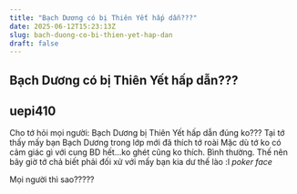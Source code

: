 ```yaml
---
title: "Bạch Dương có bị Thiên Yết hấp dẫn???"
date: 2025-06-12T15:23:13Z
slug: bach-duong-co-bi-thien-yet-hap-dan
draft: false
---
```


## Bạch Dương có bị Thiên Yết hấp dẫn???

## uepi410

Cho tớ hỏi mọi người: Bạch Dương bị Thiên Yết hấp dẫn đúng ko???
Tại tớ thấy mấy bạn Bạch Dương trong lớp mới đã thích tớ roài 
Mặc dù tớ ko có cảm giác gì với cung BD hết...ko ghét cũng ko thích. Bình thường.
Thế nên bây giờ tớ chả biết phải đối xử với mấy bạn kia dư thế lào :l  *poker face*
 
Mọi người thì sao?????